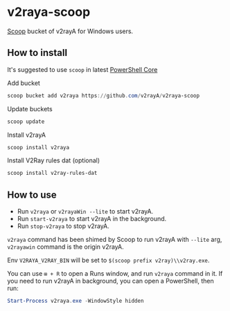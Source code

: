 # v2raya-scoop

[Scoop](https://scoop.sh) bucket of v2rayA for Windows users.

## How to install

It's suggested to use `scoop` in latest [PowerShell Core](https://aka.ms/PowerShell-Release?tag=stable)

Add bucket

```ps1
scoop bucket add v2raya https://github.com/v2rayA/v2raya-scoop
```

Update buckets

```ps1
scoop update
```

Install v2rayA

```ps1
scoop install v2raya
```

Install V2Ray rules dat (optional)

```ps1
scoop install v2ray-rules-dat
```

## How to use

-   Run `v2raya` or `v2rayaWin --lite` to start v2rayA.
-   Run `start-v2raya` to start v2rayA in the background.
-   Run `stop-v2raya` to stop v2rayA.

`v2raya` command has been shimed by Scoop to run v2rayA with `--lite` arg, `v2rayawin` command is the origin v2rayA.

Env `V2RAYA_V2RAY_BIN` will be set to `$(scoop prefix v2ray)\\v2ray.exe`.

You can use `⊞ + R` to open a Runs window, and run `v2raya` command in it. If you need to run v2rayA in background, you can open a PowerShell, then run:

```ps1
Start-Process v2raya.exe -WindowStyle hidden
```
